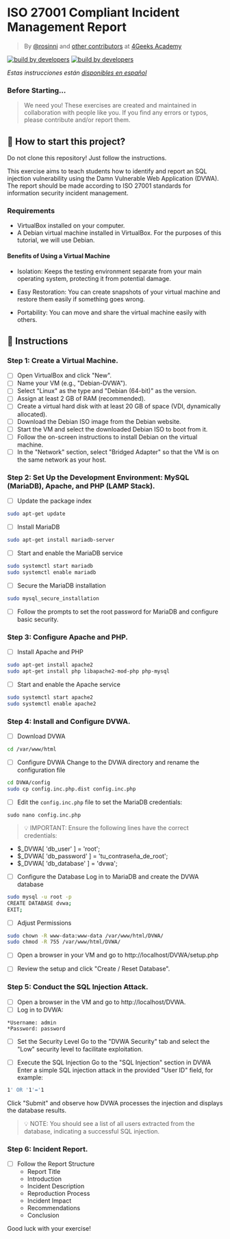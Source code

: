 # ISO 27001 Compliant Incident Management Report
<!-- hide -->

> By [@rosinni](https://github.com/rosinni) and [other contributors](https://github.com/4GeeksAcademy/deploying-wordpress-debian/graphs/contributors) at [4Geeks Academy](https://4geeksacademy.co/)

[![build by developers](https://img.shields.io/badge/build_by-Developers-blue)](https://4geeks.com)
[![build by developers](https://img.shields.io/twitter/follow/4geeksacademy?style=social&logo=twitter)](https://twitter.com/4geeksacademy)

*Estas instrucciones están [disponibles en español](https://github.com/breatheco-de/incident-report-management-exercise-project/blob/main/README.es.md)*
<!-- endhide -->

<!-- hide -->

### Before Starting...

> We need you! These exercises are created and maintained in collaboration with people like you. If you find any errors or typos, please contribute and/or report them.

<!-- endhide -->

## 🌱 How to start this project?

Do not clone this repository! Just follow the instructions.

This exercise aims to teach students how to identify and report an SQL injection vulnerability using the Damn Vulnerable Web Application (DVWA). The report should be made according to ISO 27001 standards for information security incident management.

### Requirements

* VirtualBox installed on your computer.
* A Debian virtual machine installed in VirtualBox. For the purposes of this tutorial, we will use Debian.

#### Benefits of Using a Virtual Machine

* Isolation: Keeps the testing environment separate from your main operating system, protecting it from potential damage.

* Easy Restoration: You can create snapshots of your virtual machine and restore them easily if something goes wrong.

* Portability: You can move and share the virtual machine easily with others.

## 📝 Instructions

### Step 1: Create a Virtual Machine.
- [ ] Open VirtualBox and click "New".
- [ ] Name your VM (e.g., "Debian-DVWA").
- [ ] Select "Linux" as the type and "Debian (64-bit)" as the version.
- [ ] Assign at least 2 GB of RAM (recommended).
- [ ] Create a virtual hard disk with at least 20 GB of space (VDI, dynamically allocated).
- [ ] Download the Debian ISO image from the Debian website.
- [ ] Start the VM and select the downloaded Debian ISO to boot from it.
- [ ] Follow the on-screen instructions to install Debian on the virtual machine.
- [ ] In the "Network" section, select "Bridged Adapter" so that the VM is on the same network as your host.

### Step 2: Set Up the Development Environment: MySQL (MariaDB), Apache, and PHP (LAMP Stack).
- [ ] Update the package index
```sh
sudo apt-get update
```
- [ ] Install MariaDB
```sh
sudo apt-get install mariadb-server
```
- [ ] Start and enable the MariaDB service
```sh
sudo systemctl start mariadb 
sudo systemctl enable mariadb
```
- [ ] Secure the MariaDB installation
```sh
sudo mysql_secure_installation
```
- [ ] Follow the prompts to set the root password for MariaDB and configure basic security.


### Step 3: Configure Apache and PHP.
- [ ] Install Apache and PHP
```sh
sudo apt-get install apache2 
sudo apt-get install php libapache2-mod-php php-mysql
```
- [ ] Start and enable the Apache service
```sh
sudo systemctl start apache2 
sudo systemctl enable apache2
```

### Step 4: Install and Configure DVWA.
- [ ] Download DVWA
```sh
cd /var/www/html 
```
- [ ] Configure DVWA
Change to the DVWA directory and rename the configuration file
```sh
cd DVWA/config 
sudo cp config.inc.php.dist config.inc.php
```
- [ ] Edit the `config.inc.php` file to set the MariaDB credentials:
```ssh
sudo nano config.inc.php
```
> 💡 IMPORTANT: Ensure the following lines have the correct credentials:
* $_DVWA[ 'db_user' ] = 'root';
* $_DVWA[ 'db_password' ] = 'tu_contraseña_de_root'; 
* $_DVWA[ 'db_database' ] = 'dvwa';

- [ ] Configure the Database
Log in to MariaDB and create the DVWA database
```sh
sudo mysql -u root -p 
CREATE DATABASE dvwa; 
EXIT;
```
- [ ] Adjust Permissions
```sh
sudo chown -R www-data:www-data /var/www/html/DVWA/
sudo chmod -R 755 /var/www/html/DVWA/
```
- [ ] Open a browser in your VM and go to http://localhost/DVWA/setup.php
- [ ] Review the setup and click "Create / Reset Database".


### Step 5: Conduct the SQL Injection Attack.
- [ ] Open a browser in the VM and go to http://localhost/DVWA.
- [ ] Log in to DVWA:
```
*Username: admin
*Password: password
```
- [ ] Set the Security Level
Go to the "DVWA Security" tab and select the "Low" security level to facilitate exploitation.

- [ ] Execute the SQL Injection
Go to the "SQL Injection" section in DVWA
Enter a simple SQL injection attack in the provided "User ID" field, for example:
```sh
1' OR '1'='1
```
Click "Submit" and observe how DVWA processes the injection and displays the database results.
> 💡 NOTE: You should see a list of all users extracted from the database, indicating a successful SQL injection.

### Step 6: Incident Report.

- [ ] Follow the Report Structure
  * Report Title
  * Introduction
  * Incident Description
  * Reproduction Process
  * Incident Impact
  * Recommendations
  * Conclusion

 Good luck with your exercise!
